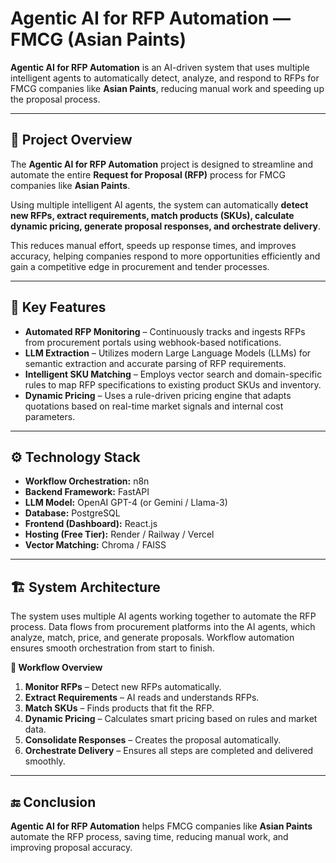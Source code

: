 # Agentic AI for RFP Automation — FMCG (Asian Paints)

**Agentic AI for RFP Automation** is an AI-driven system that uses multiple intelligent agents to automatically detect, analyze, and respond to RFPs for FMCG companies like **Asian Paints**, reducing manual work and speeding up the proposal process.

---

## 📄 Project Overview

The **Agentic AI for RFP Automation** project is designed to streamline and automate the entire **Request for Proposal (RFP)** process for FMCG companies like **Asian Paints**.  

Using multiple intelligent AI agents, the system can automatically **detect new RFPs, extract requirements, match products (SKUs), calculate dynamic pricing, generate proposal responses, and orchestrate delivery**.  

This reduces manual effort, speeds up response times, and improves accuracy, helping companies respond to more opportunities efficiently and gain a competitive edge in procurement and tender processes.

---

## 🚀 Key Features

- **Automated RFP Monitoring** – Continuously tracks and ingests RFPs from procurement portals using webhook-based notifications.  
- **LLM Extraction** – Utilizes modern Large Language Models (LLMs) for semantic extraction and accurate parsing of RFP requirements.  
- **Intelligent SKU Matching** – Employs vector search and domain-specific rules to map RFP specifications to existing product SKUs and inventory.  
- **Dynamic Pricing** – Uses a rule-driven pricing engine that adapts quotations based on real-time market signals and internal cost parameters.

---

## ⚙️ Technology Stack

- **Workflow Orchestration:** n8n  
- **Backend Framework:** FastAPI  
- **LLM Model:** OpenAI GPT-4 (or Gemini / Llama-3)  
- **Database:** PostgreSQL  
- **Frontend (Dashboard):** React.js  
- **Hosting (Free Tier):** Render / Railway / Vercel  
- **Vector Matching:** Chroma / FAISS

---

## 🏗️ System Architecture

The system uses multiple AI agents working together to automate the RFP process. Data flows from procurement platforms into the AI agents, which analyze, match, price, and generate proposals. Workflow automation ensures smooth orchestration from start to finish.

**🔄 Workflow Overview**  
1. **Monitor RFPs** – Detect new RFPs automatically.  
2. **Extract Requirements** – AI reads and understands RFPs.  
3. **Match SKUs** – Finds products that fit the RFP.  
4. **Dynamic Pricing** – Calculates smart pricing based on rules and market data.  
5. **Consolidate Responses** – Creates the proposal automatically.  
6. **Orchestrate Delivery** – Ensures all steps are completed and delivered smoothly.  

---

## 🔚 Conclusion

**Agentic AI for RFP Automation** helps FMCG companies like **Asian Paints** automate the RFP process, saving time, reducing manual work, and improving proposal accuracy.
